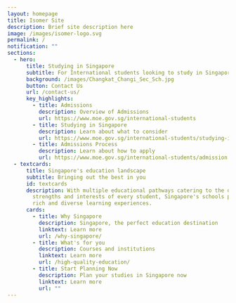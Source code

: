 ```yaml
---
layout: homepage
title: Isomer Site
description: Brief site description here
image: /images/isomer-logo.svg
permalink: /
notification: ""
sections:
  - hero:
      title: Studying in Singapore
      subtitle: For International students looking to study in Singapore
      background: /images/Changkat_Changi_Sec_Sch.jpg
      button: Contact Us
      url: /contact-us/
      key_highlights:
        - title: Admissions
          description: Overview of Admissions
          url: https://www.moe.gov.sg/international-students
        - title: Studying in Singapore
          description: Learn about what to consider
          url: https://www.moe.gov.sg/international-students/studying-in-singapore
        - title: Admissions Process
          description: Learn about how to apply
          url: https://www.moe.gov.sg/international-students/admission
  - textcards:
      title: Singapore's education landscape
      subtitle: Bringing out the best in you
      id: textcards
      description: With multiple educational pathways catering to the different
        strengths and interests of every student, Singapore's schools provide
        rich and diverse learning experiences.
      cards:
        - title: Why Singapore
          description: Singapore, the perfect education destination
          linktext: Learn more
          url: /why-singapore/
        - title: What's for you
          description: Courses and institutions
          linktext: Learn more
          url: /high-quality-education/
        - title: Start Planning Now
          description: Plan your studies in Singapore now
          linktext: Learn more
          url: ""
---
```

